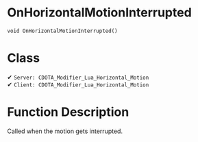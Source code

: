 # OnHorizontalMotionInterrupted
```
void OnHorizontalMotionInterrupted()
```
# Class
✔ `Server: CDOTA_Modifier_Lua_Horizontal_Motion`  
✔ `Client: CDOTA_Modifier_Lua_Horizontal_Motion`  

# Function Description
Called when the motion gets interrupted.

